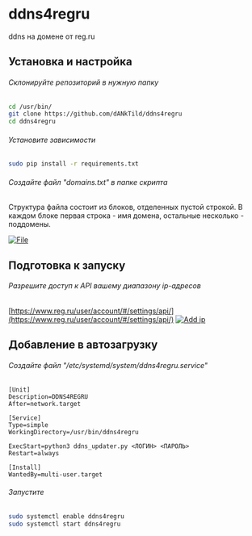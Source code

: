 # ddns4regru
ddns на домене от reg.ru
## Установка и настройка
###### Склонируйте репозиторий в нужную папку
```bash
cd /usr/bin/
git clone https://github.com/dANkTild/ddns4regru
cd ddns4regru
```
###### Установите зависимости
```bash
sudo pip install -r requirements.txt
```
###### Создайте файл *"domains.txt"* в папке скрипта
Структура файла состоит из блоков, отделенных пустой строкой. В каждом блоке первая строка - имя домена, остальные несколько - поддомены.

[![File](https://i.ibb.co/4PY11cp/image.png "File")](https://ibb.co/hDZYYkV "File")

## Подготовка к запуску
###### Разрешите доступ к API вашему диапазону ip-адресов
[https://www.reg.ru/user/account/#/settings/api/](https://www.reg.ru/user/account/#/settings/api/)
[![Add ip](https://i.ibb.co/r5HgnwQ/image.png "Add ip")](https://i.ibb.co/r5HgnwQ/image.png "Add ip")

## Добавление в автозагрузку
###### Создайте файл *"/etc/systemd/system/ddns4regru.service"*
    [Unit]
    Description=DDNS4REGRU
    After=network.target

    [Service]
    Type=simple
    WorkingDirectory=/usr/bin/ddns4regru

    ExecStart=python3 ddns_updater.py <ЛОГИН> <ПАРОЛЬ>
    Restart=always

    [Install]
    WantedBy=multi-user.target
###### Запустите
```bash
sudo systemctl enable ddns4regru
sudo systemctl start ddns4regru
```
